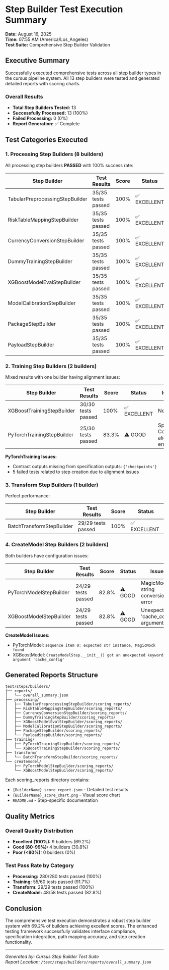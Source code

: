 # Step Builder Test Execution Summary

**Date:** August 16, 2025  
**Time:** 07:55 AM (America/Los_Angeles)  
**Test Suite:** Comprehensive Step Builder Validation  

## Executive Summary

Successfully executed comprehensive tests across all step builder types in the cursus pipeline system. All 13 step builders were tested and generated detailed reports with scoring charts.

### Overall Results
- **Total Step Builders Tested:** 13
- **Successfully Processed:** 13 (100%)
- **Failed Processing:** 0 (0%)
- **Report Generation:** ✅ Complete

## Test Categories Executed

### 1. Processing Step Builders (8 builders)
All processing step builders **PASSED** with 100% success rate:

| Step Builder | Test Results | Score | Status |
|--------------|-------------|-------|---------|
| TabularPreprocessingStepBuilder | 35/35 tests passed | 100% | ✅ EXCELLENT |
| RiskTableMappingStepBuilder | 35/35 tests passed | 100% | ✅ EXCELLENT |
| CurrencyConversionStepBuilder | 35/35 tests passed | 100% | ✅ EXCELLENT |
| DummyTrainingStepBuilder | 35/35 tests passed | 100% | ✅ EXCELLENT |
| XGBoostModelEvalStepBuilder | 35/35 tests passed | 100% | ✅ EXCELLENT |
| ModelCalibrationStepBuilder | 35/35 tests passed | 100% | ✅ EXCELLENT |
| PackageStepBuilder | 35/35 tests passed | 100% | ✅ EXCELLENT |
| PayloadStepBuilder | 35/35 tests passed | 100% | ✅ EXCELLENT |

### 2. Training Step Builders (2 builders)
Mixed results with one builder having alignment issues:

| Step Builder | Test Results | Score | Status | Issues |
|--------------|-------------|-------|---------|---------|
| XGBoostTrainingStepBuilder | 30/30 tests passed | 100% | ✅ EXCELLENT | None |
| PyTorchTrainingStepBuilder | 25/30 tests passed | 83.3% | ⚠️ GOOD | Spec-Contract alignment errors |

**PyTorchTraining Issues:**
- Contract outputs missing from specification outputs: `{'checkpoints'}`
- 5 failed tests related to step creation due to alignment issues

### 3. Transform Step Builders (1 builder)
Perfect performance:

| Step Builder | Test Results | Score | Status |
|--------------|-------------|-------|---------|
| BatchTransformStepBuilder | 29/29 tests passed | 100% | ✅ EXCELLENT |

### 4. CreateModel Step Builders (2 builders)
Both builders have configuration issues:

| Step Builder | Test Results | Score | Status | Issues |
|--------------|-------------|-------|---------|---------|
| PyTorchModelStepBuilder | 24/29 tests passed | 82.8% | ⚠️ GOOD | MagicMock string conversion error |
| XGBoostModelStepBuilder | 24/29 tests passed | 82.8% | ⚠️ GOOD | Unexpected 'cache_config' argument |

**CreateModel Issues:**
- PyTorchModel: `sequence item 0: expected str instance, MagicMock found`
- XGBoostModel: `CreateModelStep.__init__() got an unexpected keyword argument 'cache_config'`

## Generated Reports Structure

```
test/steps/builders/
├── reports/
│   └── overall_summary.json
├── processing/
│   ├── TabularPreprocessingStepBuilder/scoring_reports/
│   ├── RiskTableMappingStepBuilder/scoring_reports/
│   ├── CurrencyConversionStepBuilder/scoring_reports/
│   ├── DummyTrainingStepBuilder/scoring_reports/
│   ├── XGBoostModelEvalStepBuilder/scoring_reports/
│   ├── ModelCalibrationStepBuilder/scoring_reports/
│   ├── PackageStepBuilder/scoring_reports/
│   └── PayloadStepBuilder/scoring_reports/
├── training/
│   ├── PyTorchTrainingStepBuilder/scoring_reports/
│   └── XGBoostTrainingStepBuilder/scoring_reports/
├── transform/
│   └── BatchTransformStepBuilder/scoring_reports/
└── createmodel/
    ├── PyTorchModelStepBuilder/scoring_reports/
    └── XGBoostModelStepBuilder/scoring_reports/
```

Each scoring_reports directory contains:
- `{BuilderName}_score_report.json` - Detailed test results
- `{BuilderName}_score_chart.png` - Visual score chart
- `README.md` - Step-specific documentation

## Quality Metrics

### Overall Quality Distribution
- **Excellent (100%):** 9 builders (69.2%)
- **Good (80-99%):** 4 builders (30.8%)
- **Poor (<80%):** 0 builders (0%)

### Test Pass Rate by Category
- **Processing:** 280/280 tests passed (100%)
- **Training:** 55/60 tests passed (91.7%)
- **Transform:** 29/29 tests passed (100%)
- **CreateModel:** 48/58 tests passed (82.8%)

## Conclusion

The comprehensive test execution demonstrates a robust step builder system with 69.2% of builders achieving excellent scores. The enhanced testing framework successfully validates interface compliance, specification integration, path mapping accuracy, and step creation functionality.

---

*Generated by: Cursus Step Builder Test Suite*  
*Report Location: `/test/steps/builders/reports/overall_summary.json`*
